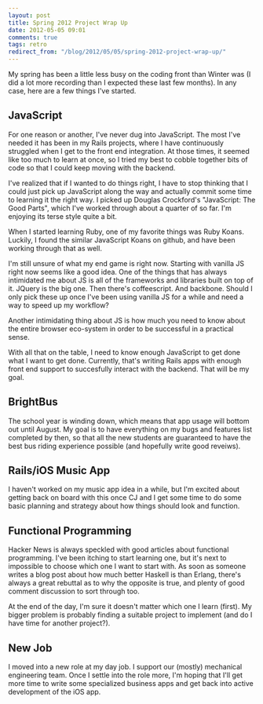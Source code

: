 ```yaml
---
layout: post
title: Spring 2012 Project Wrap Up
date: 2012-05-05 09:01
comments: true
tags: retro 
redirect_from: "/blog/2012/05/05/spring-2012-project-wrap-up/"
---
```


My spring has been a little less busy on the coding front than Winter was (I did a lot more recording than I expected these last few months). In any case, here are a few things I've started.

## JavaScript

For one reason or another, I've never dug into JavaScript. The most I've needed it has been in my Rails projects, where I have continuously struggled when I get to the front end integration. At those times, it seemed like too much to learn at once, so I tried my best to cobble together bits of code so that I could keep moving with the backend.

I've realized that if I wanted to do things right, I have to stop thinking that I could just pick up JavaScript along the way and actually commit some time to learning it the right way. I picked up Douglas Crockford's "JavaScript: The Good Parts", which I've worked through about a quarter of so far. I'm enjoying its terse style quite a bit.

When I started learning Ruby, one of my favorite things was Ruby Koans. Luckily, I found the similar JavaScript Koans on github, and have been working through that as well.

I'm still unsure of what my end game is right now. Starting with vanilla JS right now seems like a good idea. One of the things that has always intimidated me about JS is all of the frameworks and libraries built on top of it. JQuery is the big one. Then there's coffeescript. And backbone. Should I only pick these up once I've been using vanilla JS for a while and need a way to speed up my workflow?

Another intimidating thing about JS is how much you need to know about the entire browser eco-system in order to be successful in a practical sense.

With all that on the table, I need to know enough JavaScript to get done what I want to get done. Currently, that's writing Rails apps with enough front end support to succesfully interact with the backend. That will be my goal.

## BrightBus

The school year is winding down, which means that app usage will bottom out until August. My goal is to have everything on my bugs and features list completed by then, so that all the new students are guaranteed to have the best bus riding experience possible (and hopefully write good reveiws).

## Rails/iOS Music App

I haven't worked on my music app idea in a while, but I'm excited about getting back on board with this once CJ and I get some time to do some basic planning and strategy about how things should look and function.

## Functional Programming

Hacker News is always speckled with good articles about functional programming. I've been itching to start learning one, but it's next to impossible to choose which one I want to start with. As soon as someone writes a blog post about how much better Haskell is than Erlang, there's always a great rebuttal as to why the opposite is true, and plenty of good comment discussion to sort through too.

At the end of the day, I'm sure it doesn't matter which one I learn (first). My bigger problem is probably finding a suitable project to implement (and do I have time for another project?).

## New Job

I moved into a new role at my day job. I support our (mostly) mechanical engineering team. Once I settle into the role more, I'm hoping that I'll get more time to write some specialized business apps and get back into active development of the iOS app.
